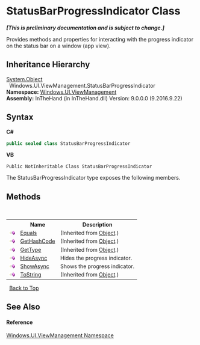# StatusBarProgressIndicator Class
 _**\[This is preliminary documentation and is subject to change.\]**_

Provides methods and properties for interacting with the progress indicator on the status bar on a window (app view).


## Inheritance Hierarchy
<a href="http://msdn2.microsoft.com/en-us/library/e5kfa45b" target="_blank">System.Object</a><br />&nbsp;&nbsp;Windows.UI.ViewManagement.StatusBarProgressIndicator<br />
**Namespace:**&nbsp;<a href="N_Windows_UI_ViewManagement">Windows.UI.ViewManagement</a><br />**Assembly:**&nbsp;InTheHand (in InTheHand.dll) Version: 9.0.0.0 (9.2016.9.22)

## Syntax

**C#**<br />
``` C#
public sealed class StatusBarProgressIndicator
```

**VB**<br />
``` VB
Public NotInheritable Class StatusBarProgressIndicator
```

The StatusBarProgressIndicator type exposes the following members.


## Methods
&nbsp;<table><tr><th></th><th>Name</th><th>Description</th></tr><tr><td>![Public method](media/pubmethod.gif "Public method")</td><td><a href="http://msdn2.microsoft.com/en-us/library/bsc2ak47" target="_blank">Equals</a></td><td> (Inherited from <a href="http://msdn2.microsoft.com/en-us/library/e5kfa45b" target="_blank">Object</a>.)</td></tr><tr><td>![Public method](media/pubmethod.gif "Public method")</td><td><a href="http://msdn2.microsoft.com/en-us/library/zdee4b3y" target="_blank">GetHashCode</a></td><td> (Inherited from <a href="http://msdn2.microsoft.com/en-us/library/e5kfa45b" target="_blank">Object</a>.)</td></tr><tr><td>![Public method](media/pubmethod.gif "Public method")</td><td><a href="http://msdn2.microsoft.com/en-us/library/dfwy45w9" target="_blank">GetType</a></td><td> (Inherited from <a href="http://msdn2.microsoft.com/en-us/library/e5kfa45b" target="_blank">Object</a>.)</td></tr><tr><td>![Public method](media/pubmethod.gif "Public method")</td><td><a href="M_Windows_UI_ViewManagement_StatusBarProgressIndicator_HideAsync">HideAsync</a></td><td>
Hides the progress indicator.</td></tr><tr><td>![Public method](media/pubmethod.gif "Public method")</td><td><a href="M_Windows_UI_ViewManagement_StatusBarProgressIndicator_ShowAsync">ShowAsync</a></td><td>
Shows the progress indicator.</td></tr><tr><td>![Public method](media/pubmethod.gif "Public method")</td><td><a href="http://msdn2.microsoft.com/en-us/library/7bxwbwt2" target="_blank">ToString</a></td><td> (Inherited from <a href="http://msdn2.microsoft.com/en-us/library/e5kfa45b" target="_blank">Object</a>.)</td></tr></table>&nbsp;
<a href="#statusbarprogressindicator-class">Back to Top</a>

## See Also


#### Reference
<a href="N_Windows_UI_ViewManagement">Windows.UI.ViewManagement Namespace</a><br />